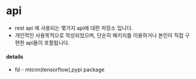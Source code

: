 # api

- rest api 에 사용되는 몇가지 api에 대한 저장소 입니다. 
- 개인적인 사용목적으로 작성되었으며, 단순히 패키지를 이용하거나 본인이 직접 구현한 api들이 포함됩니다. 
#### details 
- fd - mtcnn(tensorflow),pypi package
